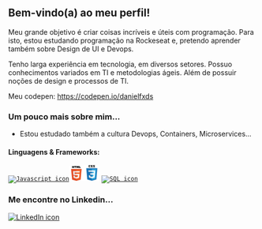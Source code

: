 <h2> Bem-vindo(a) ao meu perfil! </h2>

<p>
  Meu grande objetivo é criar coisas incríveis e úteis com programação. Para isto, estou estudando programação na Rockeseat e, pretendo aprender também sobre Design de UI e Devops.

Tenho larga experiência em tecnologia, em diversos setores. Possuo conhecimentos variados em TI e metodologias ágeis. Além de possuir noções de design e processos de TI.

Meu codepen: https://codepen.io/danielfxds
</p>

### Um pouco mais sobre mim... 
- Estou estudado também a cultura Devops, Containers, Microservices...

<h4>Linguagens & Frameworks:</h4>
<p><code><a target="_blank" rel="noopener noreferrer" href="https://raw.githubusercontent.com/github/explore/80688e429a7d4ef2fca1e82350fe8e3517d3494d/topics/javascript/javascript.png"><img width="30px" src="https://img.icons8.com/color/72/javascript.png" alt="Javascript icon"></a></code><code><a target="_blank" rel="noopener noreferrer" href="https://raw.githubusercontent.com/github/explore/80688e429a7d4ef2fca1e82350fe8e3517d3494d/topics/html/html.png"><img width="30px" " src="https://raw.githubusercontent.com/github/explore/80688e429a7d4ef2fca1e82350fe8e3517d3494d/topics/html/html.png" alt="HTML5 icon"></a></code><code><a target="_blank" rel="noopener noreferrer" href="https://raw.githubusercontent.com/github/explore/80688e429a7d4ef2fca1e82350fe8e3517d3494d/topics/css/css.png"><img height="32" src="https://raw.githubusercontent.com/github/explore/80688e429a7d4ef2fca1e82350fe8e3517d3494d/topics/css/css.png" alt="CSS3 icon" style="max-width:100%;"></a></code>
<code><a target="_blank" rel="noopener noreferrer" href="https://img.icons8.com/officexs/72/sql.png"><img width="30px" src="https://img.icons8.com/officexs/72/sql.png" alt="SQL icon" style="max-width:100%;"></a></code>
</p>

### Me encontre no Linkedin...
<a target="_blank" rel="noopener noreferrer" href="https://www.linkedin.com/in/danielfxds/"><img height="32" src="https://cdn-icons-png.flaticon.com/512/145/145807.png" alt="LinkedIn icon" style="max-width:100%;"></a>
